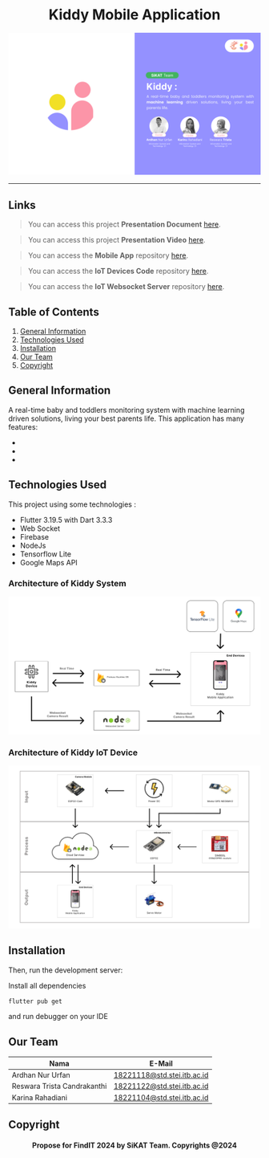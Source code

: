 <h1 align="center">
   Kiddy Mobile Application
</h1>

<p align="center">
  <img src="docs/name_banner.png" width=600>
</p>

<hr>

## Links

> You can access this project **Presentation Document** [here]().

> You can access this project **Presentation Video** [here]().

> You can access the **Mobile App** repository [here](https://github.com/SiKAT-FindIT/kiddy).

> You can access the **IoT Devices Code** repository [here](https://github.com/SiKAT-FindIT/kiddy_iot).

> You can access the **IoT Websocket Server** repository [here](https://github.com/SiKAT-FindIT/kiddyserver).

## Table of Contents

1. [General Information](#general-information)
2. [Technologies Used](#technologies-used)
3. [Installation](#installation)
4. [Our Team](#team)
5. [Copyright](#copyright)

<a name="general-information">

## General Information

A real-time baby and toddlers monitoring system with machine learning driven solutions, living your best parents life. This application has many features:

-
-
-

<a name="technologies-used"></a>

## Technologies Used

This project using some technologies :

- Flutter 3.19.5 with Dart 3.3.3
- Web Socket
- Firebase
- NodeJs
- Tensorflow Lite
- Google Maps API

### Architecture of Kiddy System

<p align="center">
  <img src="docs/system_architecture.png" width=600>
</p>

### Architecture of Kiddy IoT Device

<p align="center">
  <img src="docs/hardware_architecture.png" width=600>
</p>

<a name="installation">

## Installation

Then, run the development server:

Install all dependencies

```bash
flutter pub get
```

and run debugger on your IDE

<a name="team">

## Our Team

| Nama                        | E-Mail                      |
| --------------------------- | --------------------------- |
| Ardhan Nur Urfan            | 18221118@std.stei.itb.ac.id |
| Reswara Trista Candrakanthi | 18221122@std.stei.itb.ac.id |
| Karina Rahadiani            | 18221104@std.stei.itb.ac.id |

<a name="copyright"></a>

## Copyright

<h4 align="center">
  Propose for FindIT 2024 by SiKAT Team. Copyrights @2024
</h4>

</hr>
